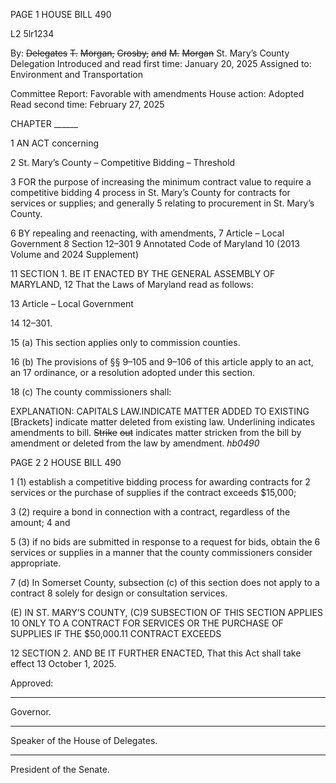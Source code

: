 PAGE 1
HOUSE BILL 490

L2 5lr1234

By: ~~Delegates~~ ~~T.~~ ~~Morgan,~~ ~~Crosby,~~ ~~and~~ ~~M.~~ ~~Morgan~~ St. Mary’s County Delegation
Introduced and read first time: January 20, 2025
Assigned to: Environment and Transportation

Committee Report: Favorable with amendments
House action: Adopted
Read second time: February 27, 2025

CHAPTER ______

1 AN ACT concerning

2 St. Mary’s County – Competitive Bidding – Threshold

3 FOR the purpose of increasing the minimum contract value to require a competitive bidding
4 process in St. Mary’s County for contracts for services or supplies; and generally
5 relating to procurement in St. Mary’s County.

6 BY repealing and reenacting, with amendments,
7 Article – Local Government
8 Section 12–301
9 Annotated Code of Maryland
10 (2013 Volume and 2024 Supplement)

11 SECTION 1. BE IT ENACTED BY THE GENERAL ASSEMBLY OF MARYLAND,
12 That the Laws of Maryland read as follows:

13 Article – Local Government

14 12–301.

15 (a) This section applies only to commission counties.

16 (b) The provisions of §§ 9–105 and 9–106 of this article apply to an act, an
17 ordinance, or a resolution adopted under this section.

18 (c) The county commissioners shall:

EXPLANATION: CAPITALS LAW.INDICATE MATTER ADDED TO EXISTING
[Brackets] indicate matter deleted from existing law.
Underlining indicates amendments to bill.
~~Strike~~ ~~out~~ indicates matter stricken from the bill by amendment or deleted from the law by
amendment. *hb0490*

PAGE 2
2 HOUSE BILL 490

1 (1) establish a competitive bidding process for awarding contracts for
2 services or the purchase of supplies if the contract exceeds $15,000;

3 (2) require a bond in connection with a contract, regardless of the amount;
4 and

5 (3) if no bids are submitted in response to a request for bids, obtain the
6 services or supplies in a manner that the county commissioners consider appropriate.

7 (d) In Somerset County, subsection (c) of this section does not apply to a contract
8 solely for design or consultation services.

(E) IN ST. MARY’S COUNTY, (C)9 SUBSECTION OF THIS SECTION APPLIES
10 ONLY TO A CONTRACT FOR SERVICES OR THE PURCHASE OF SUPPLIES IF THE
$50,000.11 CONTRACT EXCEEDS

12 SECTION 2. AND BE IT FURTHER ENACTED, That this Act shall take effect
13 October 1, 2025.

Approved:

________________________________________________________________________________
Governor.

________________________________________________________________________________
Speaker of the House of Delegates.

________________________________________________________________________________
President of the Senate.